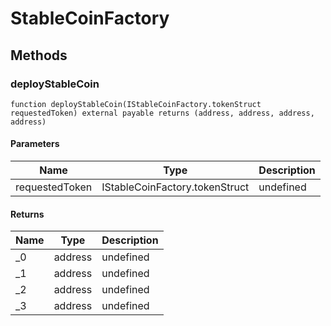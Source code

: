 # StableCoinFactory









## Methods

### deployStableCoin

```solidity
function deployStableCoin(IStableCoinFactory.tokenStruct requestedToken) external payable returns (address, address, address, address)
```





#### Parameters

| Name | Type | Description |
|---|---|---|
| requestedToken | IStableCoinFactory.tokenStruct | undefined |

#### Returns

| Name | Type | Description |
|---|---|---|
| _0 | address | undefined |
| _1 | address | undefined |
| _2 | address | undefined |
| _3 | address | undefined |




